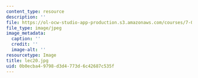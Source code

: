 ```yaml
---
content_type: resource
description: ''
file: https://ol-ocw-studio-app-production.s3.amazonaws.com/courses/7-012-introduction-to-biology-fall-2004/0b0ecba49798d3d4773d6c42687c535f_lec20.jpg
file_type: image/jpeg
image_metadata:
  caption: ''
  credit: ''
  image-alt: ''
resourcetype: Image
title: lec20.jpg
uid: 0b0ecba4-9798-d3d4-773d-6c42687c535f
---
```

